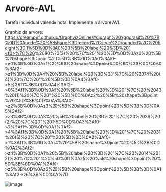 # Arvore-AVL
Tarefa individual valendo nota: Implemente a árvore AVL

Graphiz da arvore:
https://dreampuf.github.io/GraphvizOnline/#digraph%20Yggdrasil%20%7B%0D%0Anode%20%5Bshape%3Drecord%2Cstyle%3Drounded%2C%20height%3D.1%5D%0D%0A0%20%5B%20label%20%3D%20"<f0>%7C%20<f1>%2080%20(3)%20%7C%20<f2>"%20%5D%0D%0Az0%20%5B%20shape%3Dpoint%20%5D%3B%0D%0A0%3Af0->z0%3B%0D%0Az1%20%5B%20shape%3Dpoint%20%5D%3B%0D%0A0%3Af2->z1%3B%0D%0A4%20%5B%20label%20%3D%20"<f0>%7C%20<f1>%2074%20(4)%20%7C%20<f2>"%20%5D%0D%0A4%3Af0->5%3Af1%3B%0D%0A4%3Af2->0%3Af1%3B%0D%0A5%20%5B%20label%20%3D%20"<f0>%7C%20<f1>%2043%20(1)%20%7C%20<f2>"%20%5D%0D%0Az2%20%5B%20shape%3Dpoint%20%5D%3B%0D%0A5%3Af0->z2%3B%0D%0Az3%20%5B%20shape%3Dpoint%20%5D%3B%0D%0A5%3Af2->z3%3B%0D%0A3%20%5B%20label%20%3D%20"<f0>%7C%20<f1>%2039%20(2)%20%7C%20<f2>"%20%5D%0D%0A3%3Af0->2%3Af1%3B%0D%0A3%3Af2->4%3Af1%3B%0D%0A2%20%5B%20label%20%3D%20"<f0>%7C%20<f1>%2031%20(5)%20%7C%20<f2>"%20%5D%0D%0A2%3Af0->1%3Af1%3B%0D%0Az4%20%5B%20shape%3Dpoint%20%5D%3B%0D%0A2%3Af2->z4%3B%0D%0A1%20%5B%20label%20%3D%20"<f0>%7C%20<f1>%2014%20(2)%20%7C%20<f2>"%20%5D%0D%0Az5%20%5B%20shape%3Dpoint%20%5D%3B%0D%0A1%3Af0->z5%3B%0D%0Az6%20%5B%20shape%3Dpoint%20%5D%3B%0D%0A1%3Af2->z6%3B%0D%0A%7D

![image](https://github.com/Noghiros/Arvore-AVL/assets/85951343/c4df5810-9800-4e9b-b42c-37e0948336c4)


